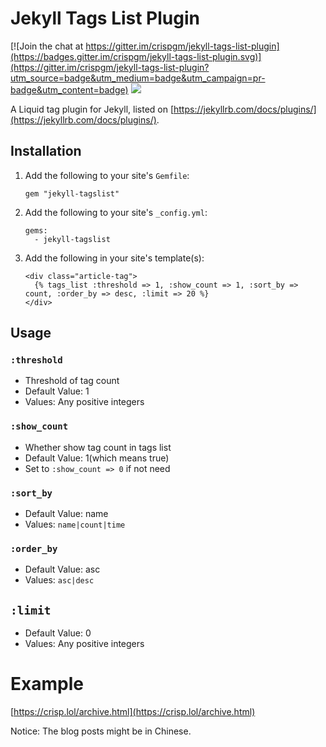 # Jekyll Tags List Plugin

[![Join the chat at https://gitter.im/crispgm/jekyll-tags-list-plugin](https://badges.gitter.im/crispgm/jekyll-tags-list-plugin.svg)](https://gitter.im/crispgm/jekyll-tags-list-plugin?utm_source=badge&utm_medium=badge&utm_campaign=pr-badge&utm_content=badge)
![](https://img.shields.io/badge/license-MIT-blue.svg)

A Liquid tag plugin for Jekyll, listed on [https://jekyllrb.com/docs/plugins/](https://jekyllrb.com/docs/plugins/).

## Installation

1. Add the following to your site's ```Gemfile```:

    ```
    gem "jekyll-tagslist"
    ```

2. Add the following to your site's ```_config.yml```:

    ```
    gems:
      - jekyll-tagslist
    ```

3. Add the following in your site's template(s):

    ```
    <div class="article-tag">
      {% tags_list :threshold => 1, :show_count => 1, :sort_by => count, :order_by => desc, :limit => 20 %}
    </div>
    ```

## Usage

### ```:threshold```
* Threshold of tag count
* Default Value: 1
* Values: Any positive integers

### ```:show_count```
* Whether show tag count in tags list
* Default Value: 1(which means true)
* Set to ```:show_count => 0``` if not need

### ```:sort_by```
* Default Value: name
* Values: ```name|count|time```

### ```:order_by```
* Default Value: asc
* Values: ```asc|desc```

## ```:limit```
* Default Value: 0
* Values: Any positive integers

# Example

[https://crisp.lol/archive.html](https://crisp.lol/archive.html)

Notice: The blog posts might be in Chinese.
